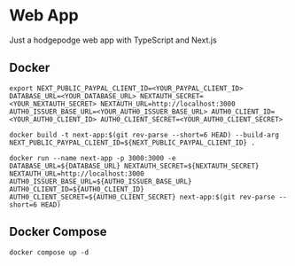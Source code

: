 # Web App

Just a hodgepodge web app with TypeScript and Next.js

## Docker

`export NEXT_PUBLIC_PAYPAL_CLIENT_ID=<YOUR_PAYPAL_CLIENT_ID> DATABASE_URL=<YOUR_DATABASE_URL> NEXTAUTH_SECRET=<YOUR_NEXTAUTH_SECRET> NEXTAUTH_URL=http://localhost:3000 AUTH0_ISSUER_BASE_URL=<YOUR_AUTH0_ISSUER_BASE_URL> AUTH0_CLIENT_ID=<YOUR_AUTH0_CLIENT_ID> AUTH0_CLIENT_SECRET=<YOUR_AUTH0_CLIENT_SECRET>`

`docker build -t next-app:$(git rev-parse --short=6 HEAD) --build-arg NEXT_PUBLIC_PAYPAL_CLIENT_ID=${NEXT_PUBLIC_PAYPAL_CLIENT_ID} .`

`docker run --name next-app -p 3000:3000 -e DATABASE_URL=${DATABASE_URL} NEXTAUTH_SECRET=${NEXTAUTH_SECRET} NEXTAUTH_URL=http://localhost:3000 AUTH0_ISSUER_BASE_URL=${AUTH0_ISSUER_BASE_URL} AUTH0_CLIENT_ID=${AUTH0_CLIENT_ID} AUTH0_CLIENT_SECRET=${AUTH0_CLIENT_SECRET} next-app:$(git rev-parse --short=6 HEAD)`

## Docker Compose

`docker compose up -d`